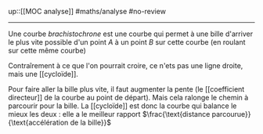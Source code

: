 up::[[MOC analyse]]
#maths/analyse #no-review 

---
Une courbe _brachistochrone_ est une courbe qui permet à une bille d'arriver le plus vite possible d'un point $A$ à un point $B$ sur cette courbe (en roulant sur cette même courbe)

Contraîrement à ce que l'on pourrait croire, ce n'ets pas une ligne droite, mais une [[cycloïde]].

Pour faire aller la bille plus vite, il faut augmenter la pente (le [[coefficient directeur]] de la courbe au point de départ). Mais cela ralonge le chemin à parcourir pour la bille.
La [[cycloïde]] est donc la courbe qui balance le mieux les deux : elle a le meilleur rapport $\frac{\text{distance parcourue}}{\text{accélération de la bille}}$


